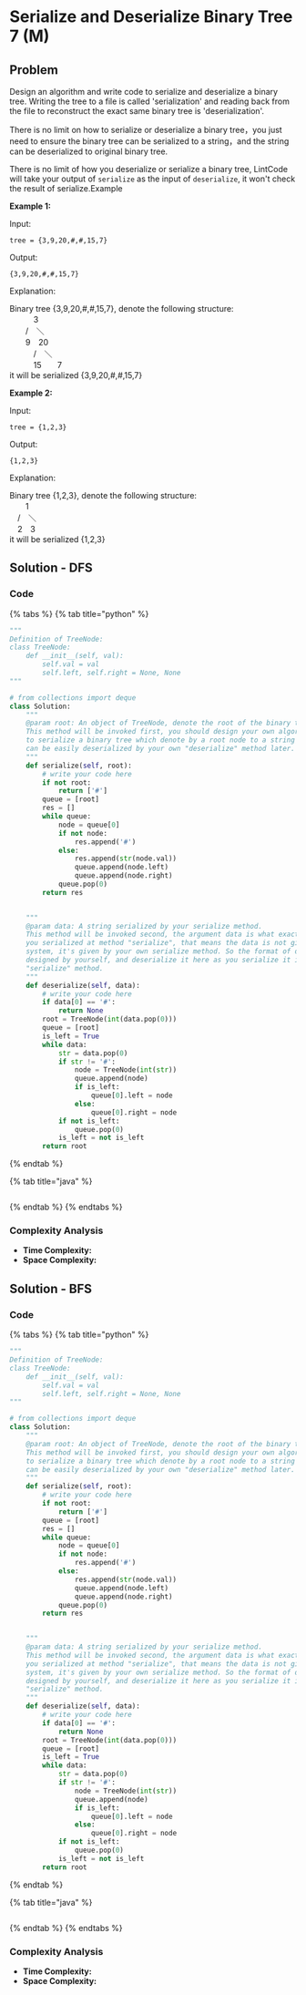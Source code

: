 # Serialize and Deserialize Binary Tree 7 \(M\)

## Problem

Design an algorithm and write code to serialize and deserialize a binary tree. Writing the tree to a file is called 'serialization' and reading back from the file to reconstruct the exact same binary tree is 'deserialization'.

There is no limit on how to serialize or deserialize a binary tree，you just need to ensure the binary tree can be serialized to a string，and the string can be deserialized to original binary tree.

There is no limit of how you deserialize or serialize a binary tree, LintCode will take your output of `serialize` as the input of `deserialize`, it won't check the result of serialize.Example

**Example 1:**

Input:

```text
tree = {3,9,20,#,#,15,7}
```

Output:

```text
{3,9,20,#,#,15,7}
```

Explanation:

Binary tree {3,9,20,\#,\#,15,7}, denote the following structure:  
　　　3  
　　/　＼  
　　9　20  
　　　/　＼  
　　　15　　7  
it will be serialized {3,9,20,\#,\#,15,7}

**Example 2:**

Input:

```text
tree = {1,2,3}
```

Output:

```text
{1,2,3}
```

Explanation:

Binary tree {1,2,3}, denote the following structure:  
　　1  
　/　＼  
　2　3  
it will be serialized {1,2,3}

## Solution - DFS

### Code

{% tabs %}
{% tab title="python" %}
```python
"""
Definition of TreeNode:
class TreeNode:
    def __init__(self, val):
        self.val = val
        self.left, self.right = None, None
"""

# from collections import deque
class Solution:
    """
    @param root: An object of TreeNode, denote the root of the binary tree.
    This method will be invoked first, you should design your own algorithm 
    to serialize a binary tree which denote by a root node to a string which
    can be easily deserialized by your own "deserialize" method later.
    """
    def serialize(self, root):
        # write your code here
        if not root:
            return ['#']
        queue = [root]
        res = []
        while queue:
            node = queue[0]
            if not node:
                res.append('#')
            else:
                res.append(str(node.val))
                queue.append(node.left)
                queue.append(node.right)
            queue.pop(0)
        return res
                

    """
    @param data: A string serialized by your serialize method.
    This method will be invoked second, the argument data is what exactly
    you serialized at method "serialize", that means the data is not given by
    system, it's given by your own serialize method. So the format of data is
    designed by yourself, and deserialize it here as you serialize it in 
    "serialize" method.
    """
    def deserialize(self, data):
        # write your code here
        if data[0] == '#':
            return None
        root = TreeNode(int(data.pop(0)))
        queue = [root]
        is_left = True
        while data:
            str = data.pop(0)
            if str != '#':
                node = TreeNode(int(str))
                queue.append(node)
                if is_left:
                    queue[0].left = node
                else:
                    queue[0].right = node
            if not is_left:
                queue.pop(0)
            is_left = not is_left
        return root
```
{% endtab %}

{% tab title="java" %}
```

```
{% endtab %}
{% endtabs %}

### Complexity Analysis

* **Time Complexity:**
* **Space Complexity:**

## Solution - BFS

### Code

{% tabs %}
{% tab title="python" %}
```python
"""
Definition of TreeNode:
class TreeNode:
    def __init__(self, val):
        self.val = val
        self.left, self.right = None, None
"""

# from collections import deque
class Solution:
    """
    @param root: An object of TreeNode, denote the root of the binary tree.
    This method will be invoked first, you should design your own algorithm 
    to serialize a binary tree which denote by a root node to a string which
    can be easily deserialized by your own "deserialize" method later.
    """
    def serialize(self, root):
        # write your code here
        if not root:
            return ['#']
        queue = [root]
        res = []
        while queue:
            node = queue[0]
            if not node:
                res.append('#')
            else:
                res.append(str(node.val))
                queue.append(node.left)
                queue.append(node.right)
            queue.pop(0)
        return res
                

    """
    @param data: A string serialized by your serialize method.
    This method will be invoked second, the argument data is what exactly
    you serialized at method "serialize", that means the data is not given by
    system, it's given by your own serialize method. So the format of data is
    designed by yourself, and deserialize it here as you serialize it in 
    "serialize" method.
    """
    def deserialize(self, data):
        # write your code here
        if data[0] == '#':
            return None
        root = TreeNode(int(data.pop(0)))
        queue = [root]
        is_left = True
        while data:
            str = data.pop(0)
            if str != '#':
                node = TreeNode(int(str))
                queue.append(node)
                if is_left:
                    queue[0].left = node
                else:
                    queue[0].right = node
            if not is_left:
                queue.pop(0)
            is_left = not is_left
        return root
```
{% endtab %}

{% tab title="java" %}
```

```
{% endtab %}
{% endtabs %}

### Complexity Analysis

* **Time Complexity:**
* **Space Complexity:**

